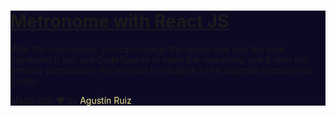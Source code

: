 <div style="background-color: #0C0924;">
<h1><u>Metronome with React JS</u></h1>

With this metronome, you can change the tempo and also the time signature!
If you use CodeSpaces to open the repository, use <i>$ npm run preview</i> command in the terminal to visualize it in a seperate browser tab locally.

Made with ♥ by <a href="https://github.com/GoldenDrk" target="_blank" style="text-decoration: none; color: khaki;">Agustín Ruiz</a>
</div>
